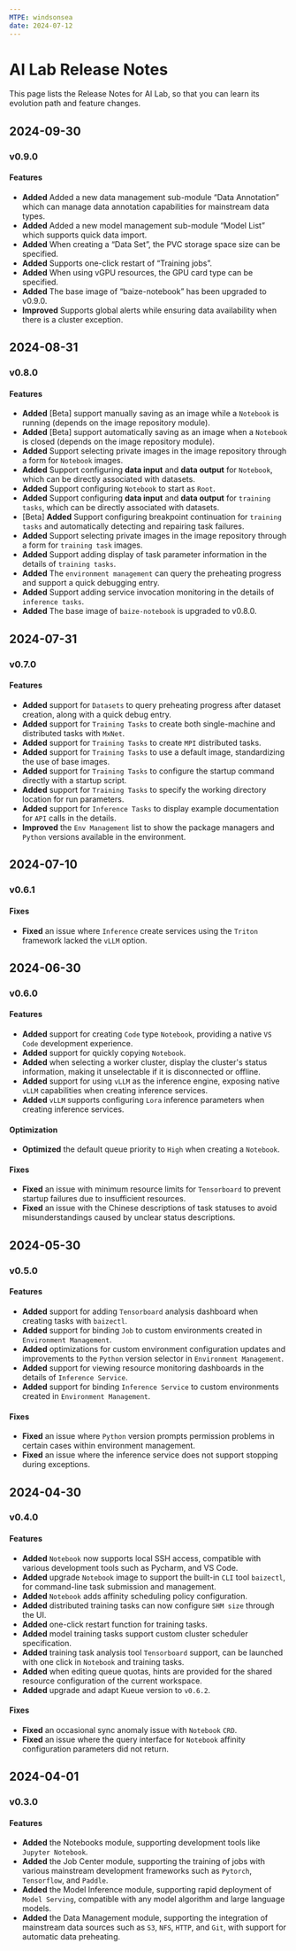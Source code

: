 ```yaml
---
MTPE: windsonsea
date: 2024-07-12
---
```


# AI Lab Release Notes

This page lists the Release Notes for AI Lab,
so that you can learn its evolution path and feature changes.

## 2024-09-30

### v0.9.0

#### Features

- **Added** Added a new data management sub-module “Data Annotation” which can manage data annotation capabilities for
  mainstream data types.
- **Added** Added a new model management sub-module “Model List” which supports quick data import.
- **Added** When creating a “Data Set”, the PVC storage space size can be specified.
- **Added** Supports one-click restart of “Training jobs”.
- **Added** When using vGPU resources, the GPU card type can be specified.
- **Added** The base image of “baize-notebook” has been upgraded to v0.9.0.
- **Improved** Supports global alerts while ensuring data availability when there is a cluster exception.

## 2024-08-31

### v0.8.0

#### Features

- **Added** [Beta] support manually saving as an image while a `Notebook` is running (depends on the image repository
  module).
- **Added** [Beta] support automatically saving as an image when a `Notebook` is closed (depends on the image repository
  module).
- **Added** Support selecting private images in the image repository through a form for `Notebook` images.
- **Added** Support configuring **data input** and **data output** for `Notebook`, which can be directly associated with
  datasets.
- **Added** Support configuring `Notebook` to start as `Root`.
- **Added** Support configuring **data input** and **data output** for `training tasks`, which can be directly
  associated with datasets.
- [Beta] **Added** Support configuring breakpoint continuation for `training tasks` and automatically detecting and
  repairing task failures.
- **Added** Support selecting private images in the image repository through a form for `training task` images.
- **Added** Support adding display of task parameter information in the details of `training tasks`.
- **Added** The `environment management` can query the preheating progress and support a quick debugging entry.
- **Added** Support adding service invocation monitoring in the details of `inference tasks`.
- **Added** The base image of `baize-notebook` is upgraded to v0.8.0.

## 2024-07-31

### v0.7.0

#### Features

- **Added** support for `Datasets` to query preheating progress after dataset creation, along with a quick debug entry.
- **Added** support for `Training Tasks` to create both single-machine and distributed tasks with `MxNet`.
- **Added** support for `Training Tasks` to create `MPI` distributed tasks.
- **Added** support for `Training Tasks` to use a default image, standardizing the use of base images.
- **Added** support for `Training Tasks` to configure the startup command directly with a startup script.
- **Added** support for `Training Tasks` to specify the working directory location for run parameters.
- **Added** support for `Inference Tasks` to display example documentation for `API` calls in the details.
- **Improved** the `Env Management` list to show the package managers and `Python` versions available in the environment.

## 2024-07-10

### v0.6.1

#### Fixes

- **Fixed** an issue where `Inference` create services using the `Triton` framework lacked the `vLLM` option.

## 2024-06-30

### v0.6.0

#### Features

- **Added** support for creating `Code` type `Notebook`, providing a native `VS Code` development experience.
- **Added** support for quickly copying `Notebook`.
- **Added** when selecting a worker cluster, display the cluster's status information,
  making it unselectable if it is disconnected or offline.
- **Added** support for using `vLLM` as the inference engine, exposing native `vLLM` capabilities
  when creating inference services.
- **Added** `vLLM` supports configuring `Lora` inference parameters when creating inference services.

#### Optimization

- **Optimized** the default queue priority to `High` when creating a `Notebook`.

#### Fixes

- **Fixed** an issue with minimum resource limits for `Tensorboard` to prevent startup failures
  due to insufficient resources.
- **Fixed** an issue with the Chinese descriptions of task statuses to avoid misunderstandings
  caused by unclear status descriptions.

## 2024-05-30

### v0.5.0

#### Features

- **Added** support for adding `Tensorboard` analysis dashboard when creating tasks with `baizectl`.
- **Added** support for binding `Job` to custom environments created in `Environment Management`.
- **Added** optimizations for custom environment configuration updates and improvements to
  the `Python` version selector in `Environment Management`.
- **Added** support for viewing resource monitoring dashboards in the details of `Inference Service`.
- **Added** support for binding `Inference Service` to custom environments created in `Environment Management`.

#### Fixes

- **Fixed** an issue where `Python` version prompts permission problems in certain cases
  within environment management.
- **Fixed** an issue where the inference service does not support stopping during exceptions.

## 2024-04-30

### v0.4.0

#### Features

- **Added** `Notebook` now supports local SSH access, compatible with various development tools such as Pycharm, and VS Code.
- **Added** upgrade `Notebook` image to support the built-in `CLI` tool `baizectl`,
  for command-line task submission and management.
- **Added** `Notebook` adds affinity scheduling policy configuration.
- **Added** distributed training tasks can now configure `SHM size` through the UI.
- **Added** one-click restart function for training tasks.
- **Added** model training tasks support custom cluster scheduler specification.
- **Added** training task analysis tool `Tensorboard` support, can be launched with one click
  in `Notebook` and training tasks.
- **Added** when editing queue quotas, hints are provided for the shared resource configuration of
  the current workspace.
- **Added** upgrade and adapt Kueue version to `v0.6.2`.

#### Fixes

- **Fixed** an occasional sync anomaly issue with `Notebook` `CRD`.
- **Fixed** an issue where the query interface for `Notebook` affinity configuration parameters did not return.

## 2024-04-01

### v0.3.0

#### Features

- **Added** the Notebooks module, supporting development tools like `Jupyter Notebook`.
- **Added** the Job Center module, supporting the training of jobs with various mainstream
  development frameworks such as `Pytorch`, `Tensorflow`, and `Paddle`.
- **Added** the Model Inference module, supporting rapid deployment of `Model Serving`,
  compatible with any model algorithm and large language models.
- **Added** the Data Management module, supporting the integration of mainstream data sources
  such as `S3`, `NFS`, `HTTP`, and `Git`, with support for automatic data preheating.
